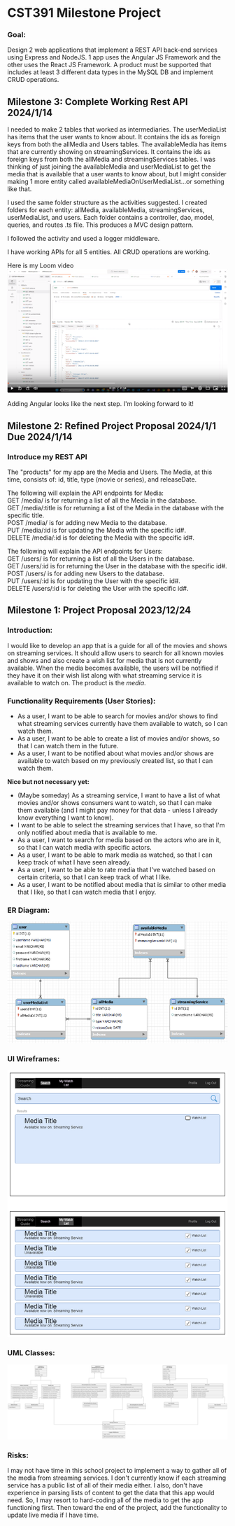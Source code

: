 # CST391 Milestone Project
### Goal:
Design 2 web applications that implement a REST API back-end services using Express and NodeJS.  1 app uses the Angular JS Framework and the other uses the React JS Framework.  A product must be supported that includes at least 3 different data types in the MySQL DB and implement CRUD operations. 

## Milestone 3: Complete Working Rest API 2024/1/14
I needed to make 2 tables that worked as intermediaries. The userMediaList has items that the user wants to know about.  It contains the ids as foreign keys from both the allMedia and Users tables.  The availableMedia has items that are currently showing on streamingServices.  It contains the ids as foreign keys from both the allMedia and streamingServices tables.  I was thinking of just joining the availableMedia and userMediaList to get the media that is available that a user wants to know about, but I might consider making 1 more entity called availableMediaOnUserMediaList...or something like that.

I used the same folder structure as the activities suggested.  I created folders for each entity: allMedia, availableMedia, streamingServices, userMediaList, and users.  Each folder contains a controller, dao, model, queries, and routes .ts file.  This produces a MVC design pattern.  

I followed the activity and used a logger middleware. 

I have working APIs for all 5 entities. All CRUD operations are working.

Here is my Loom video
[![Here is my Loom video.](src\public\images\milestone3_loom_video_image.png)](https://www.loom.com/share/61cdd920e9314c4ba4efac272de1b847?sid=8e02da76-eaf2-4079-b81a-b009a725739f "Here is my Loom video.")

Adding Angular looks like the next step.  I'm looking forward to it!

## Milestone 2: Refined Project Proposal 2024/1/1 Due 2024/1/14
### Introduce my REST API
The "products" for my app are the Media and Users.  The Media, at this time, consists of: id, title, type (movie or series), and releaseDate.  

The following will explain the API endpoints for Media: <br>
GET /media/ is for returning a list of all the Media in the database. <br>
GET /media/:title is for returning a list of the Media in the database with the specific title. <br>
POST /media/ is for adding new Media to the database. <br>
PUT /media/:id is for updating the Media with the specific id#. <br>
DELETE /media/:id is for deleting the Media with the specific id#.

The following will explain the API endpoints for Users: <br>
GET /users/ is for returning a list of all the Users in the database. <br>
GET /users/:id is for returning the User in the database with the specific id#. <br>
POST /users/ is for adding new Users to the database. <br>
PUT /users/:id is for updating the User with the specific id#. <br>
DELETE /users/:id is for deleting the User with the specific id#.

## Milestone 1: Project Proposal 2023/12/24 

### Introduction:

I would like to develop an app that is a guide for all of the movies and shows on streaming services.  It should allow users to search for all known movies and shows and also create a wish list for media that is not currently available.  When the media becomes available, the users will be notified if they have it on their wish list along with what streaming service it is available to watch on.  The product is the _media_. 

### Functionality Requirements (User Stories):

- As a user, I want to be able to search for movies and/or shows to find what streaming services currently have them available to watch, so I can watch them.
- As a user, I want to be able to create a list of movies and/or shows, so that I can watch them in the future.
- As a user, I want to be notified about what movies and/or shows are available to watch based on my previously created list, so that I can watch them.

**Nice but not necessary yet:**
- (Maybe someday) As a streaming service, I want to have a list of what movies and/or shows consumers want to watch, so that I can make them available (and I might pay money for that data - unless I already know everything I want to know).
- I want to be able to select the streaming services that I have, so that I'm only notified about media that is available to me.
- As a user, I want to search for media based on the actors who are in it, so that I can watch media with specific actors.
- As a user, I want to be able to mark media as watched, so that I can keep track of what I have seen already.
- As a user, I want to be able to rate media that I've watched based on certain criteria, so that I can keep track of what I like.
- As a user, I want to be notified about media that is similar to other media that I like, so that I can watch media that I enjoy.

### ER Diagram:
![ER Diagram](src\public\images\Schema_image.png)

### UI Wireframes:
![UI Wireframe](src\public\images\Wireframe.drawio.png)

### UML Classes:
![Class UML](src\public\images\Class_UML.drawio.png)

### Risks:

I may not have time in this school project to implement a way to gather all of the media from streaming services.  I don't currently know if each streaming service has a public list of all of their media either.  I also, don't have experience in parsing lists of content to get the data that this app would need.  So, I may resort to hard-coding all of the media to get the app functioning first.  Then toward the end of the project, add the functionality to update live media if I have time.

